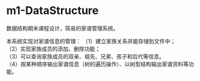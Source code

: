 # m1-DataStructure
数据结构期末课程设计，简易的家谱管理系统。

本系统实现对家谱信息的管理：
（1）建立家族关系并能存储到文件中；  
（2）实现家族成员的添加、删除功能；    
（3）可以查询家族成员的双亲、祖先、兄弟、孩子和后代等信息。  
（4）按某种顺序输出家谱信息（树的遍历操作）、以树型结构输出家谱资料等功能。
